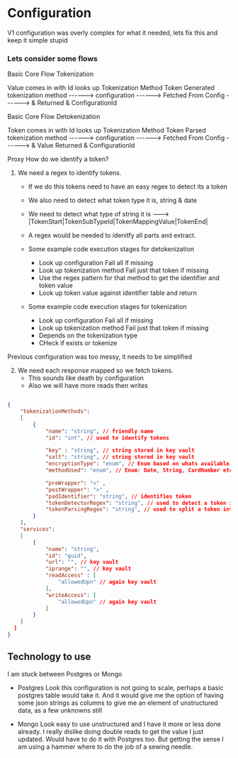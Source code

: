 # Configuration

V1 configuration was overly complex for what it needed, lets fix this and keep it simple stupid

### Lets consider some flows 

Basic Core Flow Tokenization

Value comes in with             Id looks up                 Tokenization Method                 Token Generated
tokenization method ------>     configuration       ------> Fetched From Config     ------>      & Returned
& ConfigurationId    


Basic Core Flow Detokenization

Token comes in with             Id looks up                 Tokenization Method                 Token Parsed 
tokenization method ------>     configuration       ------> Fetched From Config     ------>      & Value Returned
& ConfigurationId    

Proxy How do we identify a token?
1. We need a regex to identify tokens.
    - If we do this tokens need to have an easy regex to detect its a token
    - We also need to detect what token type it is, string & date
    - We need to detect what type of string it is
    ---> |TokenStart|TokenSubTypeId|TokenMappingValue|TokenEnd|

    - A regex would be needed to idenitfy all parts and extract.

    - Some example code execution stages for detokenization
        - Look up configuration
            Fail all if missing
        - Look up tokenization method
            Fail just that token if missing
        - Use the regex pattern for that method to get the identifier and token value
        - Look up token value against identifier table and return


    - Some example code execution stages for tokenization
        - Look up configuration
            Fail all if missing
        - Look up tokenization method
            Fail just that token if missing
        - Depends on the tokenization type
        - CHeck if exists or tokenize

Previous configuration was too messy, it needs to be simplified



2. We need each response mapped so we fetch tokens.
    - This sounds like death by configuration
    - Also we will have more reads then writes


```json

{
    "tokenizationMethods":
    [
        {
            "name": "string", // friendly name
            "id": "int", // used to identify tokens

            "key" : "string", // string stored in key vault
            "salt": "string", // string stored in key vault
            "encryptionType": "enum", // Enum based on whats available
            "methodUsed": "enum", // Enum: Date, String, CardNumber etc

            "preWrapper": "<" ,
            "postWrapper": ">" ,
            "padIdentifier": "string", // identifies token
            "tokenDetectorRegex": "string", // used to detect a token in a large text file
            "tokenParsingRegex": "string", // used to split a token into --> |TokenStart|TokenSubTypeId|TokenMappingValue|TokenEnd|
        }
    ],
    "services":
    [
        {
            "name": "string",
            "id": "guid",
            "url": "", // key vault
            "iprange": "", // key vault
            "readAccess" : [
                "allowedUpn" // again key vault
            ],
            "writeAccess": [
                "allowedUpn" // again key vault
            ]
        }
    ]
  ]
}

```


## Technology to use

I am stuck between Postgres or Mongo

- Postgres
Look this configuration is not going to scale, perhaps a basic postgres table would take it. And it would give me the option of having some json strings as columns to give me an element of unstructured data, as a few unknowns still

- Mongo
Look easy to use unstructured and I have it more or less done already. I really dislike doing double reads to get the value I just updated. Would have to do it with Postgres too. But getting the sense I am using a hammer where to do the job of a sewing needle.